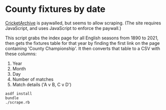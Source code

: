 # County fixtures by date

[CricketArchive] is paywalled, but seems to allow scraping. (The site
requires JavaScript, and uses JavaScript to enforce the paywall.)

This script grabs the index page for all English seasons from 1890 to
2021, then gets the fixtures table for that year by finding the first
link on the page containing 'County Championship'. It then converts that
table to a CSV with these columns:

1. Year
2. Month
3. Day
4. Number of matches
5. Match details ('A v B, C v D')

```shell
asdf install
bundle
./scrape.rb
```

[CricketArchive]: https://cricketarchive.com/
